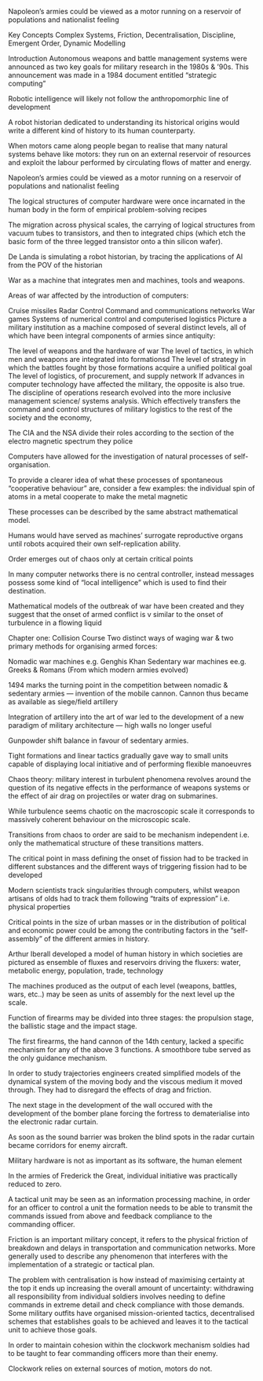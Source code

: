 Napoleon’s armies could be viewed as a motor running on a reservoir of populations and nationalist feeling

Key Concepts
Complex Systems, Friction, Decentralisation, Discipline, Emergent Order, Dynamic Modelling

Introduction
Autonomous weapons and battle management systems were announced as two key goals for military research in the 1980s & ’90s. This announcement was made in a 1984 document entitled “strategic computing”

Robotic intelligence will likely not follow the anthropomorphic line of development

A robot historian dedicated to understanding its historical origins would write a different kind of history to its human counterparty.

When motors came along people began to realise that many natural systems behave like motors: they run on an external reservoir of resources and exploit the labour performed by circulating flows of matter and energy.

Napoleon’s armies could be viewed as a motor running on a reservoir of populations and nationalist feeling

The logical structures of computer hardware were once incarnated in the human body in the form of empirical problem-solving recipes

The migration across physical scales, the carrying of logical structures from vacuum tubes to transistors, and then to integrated chips (which etch the basic form of the three legged transistor onto a thin silicon wafer).

De Landa is simulating a robot historian, by tracing the applications of AI from the POV of the historian

War as a machine that integrates men and machines, tools and weapons.

Areas of war affected by the introduction of computers:

Cruise missiles
Radar
Control
Command and communications networks
War games
Systems of numerical control and computerised logistics
Picture a military institution as a machine composed of several distinct levels, all of which have been integral components of armies since antiquity:

The level of weapons and the hardware of war
The level of tactics, in which men and weapons are integrated into formationsd
The level of strategy in which the battles fought by those formations acquire a unified political goal
The level of logistics, of procurement, and supply network
If advances in computer technology have affected the military, the opposite is also true. The discipline of operations research evolved into the more inclusive management science/ systems analysis. Which effectively transfers the command and control structures of military logistics to the rest of the society and the economy,

The CIA and the NSA divide their roles according to the section of the electro magnetic spectrum they police

Computers have allowed for the investigation of natural processes of self-organisation.

To provide a clearer idea of what these processes of spontaneous “cooperative behaviour” are, consider a few examples: the individual spin of atoms in a metal cooperate to make the metal magnetic

These processes can be described by the same abstract mathematical model.

Humans would have served as machines’ surrogate reproductive organs until robots acquired their own self-replication ability.

Order emerges out of chaos only at certain critical points

In many computer networks there is no central controller, instead messages possess some kind of “local intelligence” which is used to find their destination.

Mathematical models of the outbreak of war have been created and they suggest that the onset of armed conflict is v similar to the onset of turbulence in a flowing liquid

Chapter one: Collision Course
Two distinct ways of waging war & two primary methods for organising armed forces:

Nomadic war machines e.g. Genghis Khan
Sedentary war machines ee.g. Greeks & Romans
(From which modern armies evolved)

1494 marks the turning point in the competition between nomadic & sedentary armies — invention of the mobile cannon. Cannon thus became as available as siege/field artillery

Integration of artillery into the art of war led to the development of a new paradigm of military architecture — high walls no longer useful

Gunpowder shift balance in favour of sedentary armies.

Tight formations and linear tactics gradually gave way to small units capable of displaying local initiative and of performing flexible manoeuvres

Chaos theory: military interest in turbulent phenomena revolves around the question of its negative effects in the performance of weapons systems or the effect of air drag on projectiles or water drag on submarines.

While turbulence seems chaotic on the macroscopic scale it corresponds to massively coherent behaviour on the microscopic scale.

Transitions from chaos to order are said to be mechanism independent i.e. only the mathematical structure of these transitions matters.

The critical point in mass defining the onset of fission had to be tracked in different substances and the different ways of triggering fission had to be developed

Modern scientists track singularities through computers, whilst weapon artisans of olds had to track them following “traits of expression” i.e. physical properties

Critical points in the size of urban masses or in the distribution of political and economic power could be among the contributing factors in the “self-assembly” of the different armies in history.

Arthur Iberall developed a model of human history in which societies are pictured as ensemble of fluxes and reservoirs driving the fluxers: water, metabolic energy, population, trade, technology

The machines produced as the output of each level (weapons, battles, wars, etc..) may be seen as units of assembly for the next level up the scale.

Function of firearms may be divided into three stages: the propulsion stage, the ballistic stage and the impact stage.

The first firearms, the hand cannon of the 14th century, lacked a specific mechanism for any of the above 3 functions. A smoothbore tube served as the only guidance mechanism.

In order to study trajectories engineers created simplified models of the dynamical system of the moving body and the viscous medium it moved through. They had to disregard the effects of drag and friction.

The next stage in the development of the wall occured with the development of the bomber plane forcing the fortress to dematerialise into the electronic radar curtain.

As soon as the sound barrier was broken the blind spots in the radar curtain became corridors for enemy aircraft.

Military hardware is not as important as its software, the human element

In the armies of Frederick the Great, individual initiative was practically reduced to zero.

A tactical unit may be seen as an information processing machine, in order for an officer to control a unit the formation needs to be able to transmit the commands issued from above and feedback compliance to the commanding officer.

Friction is an important military concept, it refers to the physical friction of breakdown and delays in transportation and communication networks. More generally used to describe any phenomenon that interferes with the implementation of a strategic or tactical plan.

The problem with centralisation is how instead of maximising certainty at the top it ends up increasing the overall amount of uncertainty: withdrawing all responsibility from individual soldiers involves needing to define commands in extreme detail and check compliance with those demands. Some military outfits have organised mission-oriented tactics, decentralised schemes that establishes goals to be achieved and leaves it to the tactical unit to achieve those goals.

In order to maintain cohesion within the clockwork mechanism soldies had to be taught to fear commanding officers more than their enemy.

Clockwork relies on external sources of motion, motors do not.





